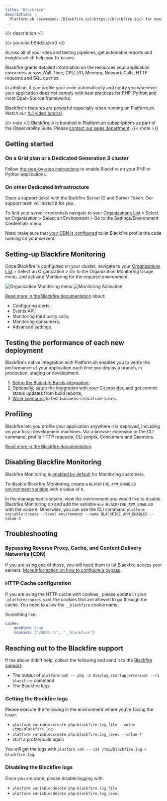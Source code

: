 ```yaml
---
title: "Blackfire"
description: |
  Platform.sh recommends [Blackfire.io](https://blackfire.io/) for monitoring and profiling web sites and applications. From development to test, staging and production Blackfire offers a unique blend of monitoring, often called APM, and profiling features. Blackfire supports PHP and Python.
---
```


{{< description >}}

{{< youtube bS4dzuzkir0 >}}

Across all of your sites and testing pipelines, get actionable reports and insights which help you fix issues.

Blackfire grants detailed information on the resources your application consumes across Wall-Time, CPU, I/O, Memory, Network Calls, HTTP requests and SQL queries.

In addition, it can profile your code automatically and notify you whenever your application does not comply with best practices for PHP, Python and most Open-Source frameworks.

Blackfire's features are powerful especially when running on Platform.sh. Watch our [full video tutorial](https://www.youtube.com/watch?v=Bq-LFjgD6L0).

{{< note >}}
Blackfire.io is bundled in Platform.sh subscriptions as part of the Observability Suite. Please [contact our sales department](https://platform.sh/contact/).
{{< /note >}}

## Getting started

### On a Grid plan or a Dedicated Generation 3 cluster

Follow [the step-by-step instructions](https://blackfire.io/docs/integrations/paas/platformsh) to enable Blackfire on your PHP or Python applications.

### On other Dedicated Infrastructure

Open a support ticket with the Backfire Server ID and Server Token. Our support team will install it for you.

To find your server credentials navigate to your [Organizations List](https://blackfire.io/my/organizations) > Select an Organization > Select an Environment > Go to the Settings/Environment Credentials menu.

Note: make sure that [your CDN is configured](https://blackfire.io/docs/integrations/proxies/index) to let Blackfire profile the code running on your servers.

## Setting-up Blackfire Monitoring

Once Blackfire is configured on your cluster, navigate to your [Organizations List](https://blackfire.io/my/organizations) > Select an Organization > Go to the Organization Monitoring Usage menu, and activate Monitoring for the required environment.

![Organization Monitoring menu](/images/integrations/blackfire/blackfire-organization-monitoring.png "0.40")
![Monitoring Activation](/images/integrations/blackfire/blackfire-monitoring-activation.png "0.40")

[Read more in the Blackfire documentation](https://blackfire.io/docs/monitoring-cookbooks/index) about:

* Configuring alerts;
* Events API;
* Monitoring third party calls;
* Monitoring consumers;
* Advanced settings.

## Testing the performance of each new deployment

Blackfire's native integration with Platform.sh enables you to verify the performance of your application each time you deploy a branch, in production, staging or development.

1. [Setup the Blackfire Builds integration](https://blackfire.io/docs/integrations/paas/platformsh#builds-level-enterprise);
2. Optionally, [setup the integration with your Git provider](https://blackfire.io/docs/integrations/git/index), and get commit status updates from build reports;
3. [Write scenarios](https://blackfire.io/docs/builds-cookbooks/scenarios) to test business-critical use cases.

## Profiling

Blackfire lets you profile your application anywhere it is deployed, including on your local development machines. Via a browser extension or the CLI command, profile HTTP requests, CLI scripts, Consumers and Daemons.

[Read more in the Blackfire documentation](https://blackfire.io/docs/profiling-cookbooks/index).

## Disabling Blackfire Monitoring

Blackfire Monitoring is [enabled by default](https://blackfire.io/docs/monitoring-cookbooks/configuration#activating-monitoring-on-an-environment) for Monitoring customers.

To disable Blackfire Monitoring, create a `BLACKFIRE_APM_ENABLED` [environment variable](../../development/variables/set-variables.md#create-environment-specific-variables) with a value of `0`.

In the management console, view the environment you would like to disable Blackfire Monitoring on and add the variable `env:BLACKFIRE_APM_ENABLED` with the value `0`.
Otherwise, you can use the CLI command `platform variable:create --level environment --name BLACKFIRE_APM_ENABLED --value 0`

## Troubleshooting

### Bypassing Reverse Proxy, Cache, and Content Delivery Networks (CDN)

If you are using one of those, you will need them to let Blackfire access your servers.
[More information on how to configure a bypass](https://blackfire.io/docs/reference-guide/reverse-proxies#documentation).

### HTTP Cache configuration

If you are using the HTTP cache with cookies , please update in your `.platform/routes.yaml` the cookies that are allowed to go through the cache. You need to allow the `__blackfire` cookie name.

Something like:

```yaml
cache:
    enabled: true
    cookies: ["/SESS.*/", "__blackfire"]
```

## Reaching out to the Blackfire support

If the above didn't help, collect the following and send it to the [Blackfire support](https://support.blackfire.io):

* The output of `platform ssh -- php -d display_startup_errors=on --ri blackfire` command
* The Blackfire logs

### Getting the Blackfire logs

Please execute the following in the environment where you're facing the issue:

* `platform variable:create php:blackfire.log_file --value /tmp/blackfire.log`
* `platform variable:create php:blackfire.log_level --value 4`
* start a profile/build again

You will get the logs with `platform ssh -- cat /tmp/blackfire.log > blackfire.log`.

### Disabling the Blackfire logs

Once you are done, please disable logging with:

* `platform variable:delete php:blackfire.log_file`
* `platform variable:delete php:blackfire.log_level`
